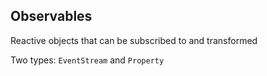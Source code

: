 ## Observables

Reactive objects that can be subscribed to and transformed

Two types: `EventStream` and `Property`
